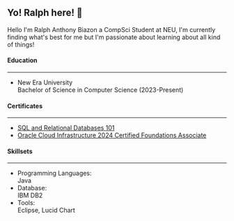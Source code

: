 <head>
<h2>Yo! Ralph here! 👋</h2>
<p> Hello I'm Ralph Anthony Biazon a CompSci Student at NEU, I'm currently finding what's best for me but I'm passionate about learning about all kind of things!</p>
</head>

<body>
<h4>Education</h4>
<hr>
<ul>
<li>
<p> New Era University <br> 
Bachelor of Science in Computer Science (2023-Present) 
</li>
</p>
</ul>
<h4> Certificates </h4>
<hr>
<ul>
<li><a href="https://courses.cognitiveclass.ai/certificates/7721fa82232040869256eef41a387831">SQL and Relational Databases 101</a>
<li><a href="https://catalog-education.oracle.com/ords/certview/sharebadge?id=8DE8EE6F6AC8AB5CC58381204B64D9896F200D5507898EEEC4CFB2FFD8F126CF">Oracle Cloud Infrastructure 2024 Certified Foundations Associate</a>
</ul>
<h4>Skillsets</h4>
<hr>
<ul>
<li>
Programming Languages: <br> Java
</li>
<li>
Database: <br> IBM DB2
</li>
<li>
Tools: <br> Eclipse, Lucid Chart
</li>
</ul>
</body>
